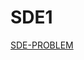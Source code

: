 # SDE1
[SDE-PROBLEM](https://docs.google.com/document/d/1ewdAHkPnau24DQudZhUOa0PkwdiFGrobHcpweGs8XDs/edit?usp=sharing)
